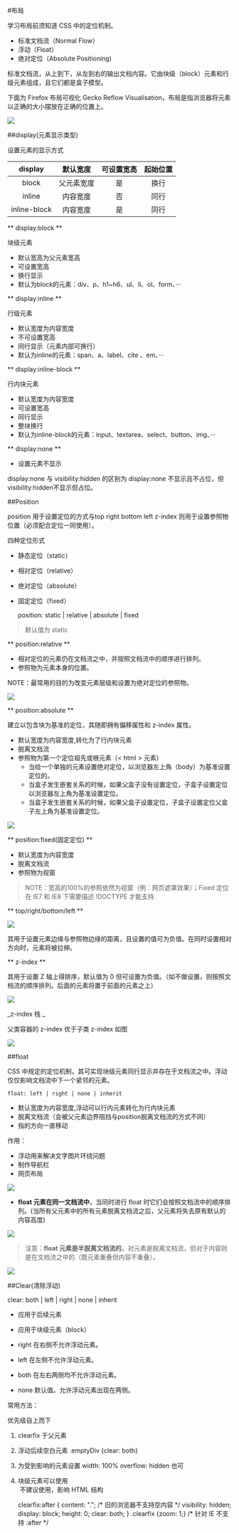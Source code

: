 #布局

学习布局前须知道 CSS 中的定位机制。

* 标准文档流（Normal Flow）
* 浮动（Float）
* 绝对定位（Absolute Positioning)
	
标准文档流，从上到下，从左到右的输出文档内容。它由块级（block）元素和行级元素组成，且它们都是盒子模型。

下面为 Firefox 布局可视化 Gecko Reflow Visualisation，布局是指浏览器将元素以正确的大小摆放在正确的位置上。

![](http://wiki.jikexueyuan.com/project/fend_note/images/G/gecko-reflow-visualisation.gif)

##display(元素显示类型)

设置元素的显示方式

| display | 默认宽度 | 可设置宽高 | 起始位置 |
| :-----: | :-----: | :-------: | :-----: |
| block   | 父元素宽度 | 是 | 换行 |
| inline  | 内容宽度 | 否 | 同行 |
| inline-block | 内容宽度 | 是 | 同行 |

** display:block **

块级元素

* 默认宽高为父元素宽高
* 可设置宽高
* 换行显示
* 默认为block的元素：div、p、h1~h6、ul、li、ol、form、···

** display:inline **

行级元素

* 默认宽度为内容宽度
* 不可设置宽高
* 同行显示（元素内部可换行）
* 默认为inline的元素：span、a、label、cite 、em、···

** display:inline-block **

行内块元素

* 默认宽度为内容宽度
* 可设置宽高
* 同行显示
* 整块换行
* 默认为inline-block的元素：input、textarea、select、button、img、···

** display:none **

* 设置元素不显示

display:none 与 visibility:hidden 的区别为 display:none 不显示且不占位，但 visibility:hidden不显示但占位。

##Position

position 用于设置定位的方式与top right bottom left z-index 则用于设置参照物位置（必须配合定位一同使用）。

四种定位形式

* 静态定位（static）
* 相对定位（relative）
* 绝对定位（absolute）
* 固定定位（fixed）

    position: static | relative | absolute | fixed

>默认值为 static

** position:relative **

* 相对定位的元素仍在文档流之中，并按照文档流中的顺序进行排列。
* 参照物为元素本身的位置。
	
>NOTE：最常用的目的为改变元素层级和设置为绝对定位的参照物。

![](/image/position-relative.png)

** position:absolute **

建立以包含块为基准的定位，其随即拥有偏移属性和 z-index 属性。

* 默认宽度为内容宽度,转化为了行内块元素
* 脱离文档流
* 参照物为第一个定位祖先或根元素（< html > 元素）
    * 当给一个单独的元素设置绝对定位，以浏览器左上角（body）为基准设置定位的。
    * 当盒子发生嵌套关系的时候，如果父盒子没有设置定位，子盒子设置定位以浏览器左上角为基准设置定位。
    * 当盒子发生嵌套关系的时候，如果父盒子设置定位，子盒子设置定位父盒子左上角为基准设置定位。

![](/image/position-absolute.png)

** position:fixed(固定定位) **

* 默认宽度为内容宽度
* 脱离文档流
* 参照物为视窗
	
>NOTE：宽高的100%的参照依然为视窗（例：网页遮罩效果）；Fixed 定位在 IE7 和 IE8 下需要描述 !DOCTYPE 才能支持. 

** top/right/bottom/left **

![](/assets/layout-position.png)

其用于设置元素边缘与参照物边缘的距离，且设置的值可为负值。在同时设置相对方向时，元素将被拉伸。

** z-index **

其用于设置 Z 轴上得排序，默认值为 0 但可设置为负值。（如不做设置，则按照文档流的顺序排列。后面的元素将置于前面的元素之上）

![](/assets/layouy-position-zindex.png)

_z-index 栈_

父类容器的 z-index 优于子类 z-index 如图

![](/assets/layout-position-zindex-stack.jpg)

##float

CSS 中规定的定位机制，其可实现块级元素同行显示并存在于文档流之中。浮动仅仅影响文档流中下一个紧邻的元素。

    float: left | right | none | inherit

* 默认宽度为内容宽度,浮动可以行内元素转化为行内块元素
* 脱离文档流（会被父元素边界阻挡与position脱离文档流的方式不同）
* 指的方向一直移动

作用：

* 浮动用来解决文字图片环绕问题
* 制作导航栏
* 网页布局

![](/assets/float-right.png)

* **float 元素在同一文档流中**，当同时进行 float 时它们会按照文档流中的顺序排列。(当所有父元素中的所有元素脱离文档流之后，父元素将失去原有默认的内容高度)

![](/assets/float-right-all.jpg)

>注意：**float 元素是半脱离文档流的**，对元素是脱离文档流，但对于内容则是在文档流之中的（既元素重叠但内容不重叠）。

![](/assets/float-half-off.png)

##Clear(清除浮动)

clear: both | left | right | none | inherit
 
* 应用于后续元素
* 应用于块级元素（block）


* right 在右侧不允许浮动元素。
* left 在左侧不允许浮动元素。
* both	在左右两侧均不允许浮动元素。
* none	默认值。允许浮动元素出现在两侧。

常用方法：

优先级自上而下

1. clearfix 于父元素
2. 浮动后续空白元素 .emptyDiv {clear: both}
3. 为受到影响的元素设置 width: 100% overflow: hidden 也可
4. 块级元素可以使用 <br> 不建议使用，影响 HTML 结构
	
    
    clearfix:after {
        content: "."; 
        /* 旧的浏览器不支持空内容 */
        visibility: hidden;
        display: block;
        height: 0;
        clear: both;
    }
    .clearfix {zoom: 1;} /\* 针对 IE 不支持 :after \*/
